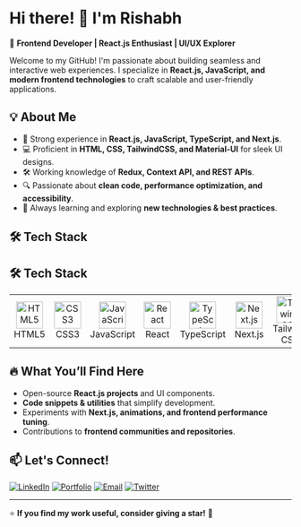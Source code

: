 # Hi there! 👋 I'm Rishabh

<!--![Profile Banner](https://via.placeholder.com/800x200.png?text=Welcome+to+Rishabh's+GitHub+Profile)-->

🚀 **Frontend Developer | React.js Enthusiast | UI/UX Explorer**

Welcome to my GitHub! I'm passionate about building seamless and interactive web experiences. I specialize in **React.js, JavaScript, and modern frontend technologies** to craft scalable and user-friendly applications.

## 💡 About Me
- 🎨 Strong experience in **React.js, JavaScript, TypeScript, and Next.js**.
- 💻 Proficient in **HTML, CSS, TailwindCSS, and Material-UI** for sleek UI designs.
- 🛠️ Working knowledge of **Redux, Context API, and REST APIs**.
- 🔍 Passionate about **clean code, performance optimization, and accessibility**.
- 📖 Always learning and exploring **new technologies & best practices**.

## 🛠️ Tech Stack

## 🛠️ Tech Stack

<table>
  <tr>
    <td align="center" width="96">
      <img src="https://raw.githubusercontent.com/marwin1991/profile-technology-icons/main/icons/html.png" width="48" height="48" alt="HTML5" />
      <br>HTML5
    </td>
    <td align="center" width="96">
      <img src="https://raw.githubusercontent.com/marwin1991/profile-technology-icons/main/icons/css.png" width="48" height="48" alt="CSS3" />
      <br>CSS3
    </td>
    <td align="center" width="96">
      <img src="https://raw.githubusercontent.com/marwin1991/profile-technology-icons/main/icons/javascript.png" width="48" height="48" alt="JavaScript" />
      <br>JavaScript
    </td>
    <td align="center" width="96">
      <img src="https://raw.githubusercontent.com/marwin1991/profile-technology-icons/main/icons/react.png" width="48" height="48" alt="React" />
      <br>React
    </td>
    <td align="center" width="96">
      <img src="https://raw.githubusercontent.com/marwin1991/profile-technology-icons/main/icons/typescript.png" width="48" height="48" alt="TypeScript" />
      <br>TypeScript
    </td>
    <td align="center" width="96">
      <img src="https://raw.githubusercontent.com/marwin1991/profile-technology-icons/main/icons/next_js.png" width="48" height="48" alt="Next.js" />
      <br>Next.js
    </td>
    <td align="center" width="96">
      <img src="https://raw.githubusercontent.com/marwin1991/profile-technology-icons/main/icons/tailwind_css.png" width="48" height="48" alt="Tailwind CSS" />
      <br>Tailwind CSS
    </td>
    <td align="center" width="96">
      <img src="https://raw.githubusercontent.com/marwin1991/profile-technology-icons/main/icons/material_ui.png" width="48" height="48" alt="Material-UI" />
      <br>Material-UI
    </td>
  </tr>
</table>


## 🔥 What You’ll Find Here
- Open-source **React.js projects** and UI components.
- **Code snippets & utilities** that simplify development.
- Experiments with **Next.js, animations, and frontend performance tuning**.
- Contributions to **frontend communities and repositories**.

<!--## 📈 GitHub Stats
![Rishabh's GitHub Stats](https://github-readme-stats.vercel.app/api?username=yourusername&show_icons=true&theme=radical)-->

## 📫 Let's Connect!
[![LinkedIn](https://img.shields.io/badge/-LinkedIn-0077B5?style=flat-square&logo=linkedin&logoColor=white)](https://www.linkedin.com/in/your-profile)
[![Portfolio](https://img.shields.io/badge/-Portfolio-000000?style=flat-square&logo=About.me&logoColor=white)](https://your-portfolio.com)
[![Email](https://img.shields.io/badge/-Email-D14836?style=flat-square&logo=gmail&logoColor=white)](mailto:your.email@example.com)
[![Twitter](https://img.shields.io/badge/-Twitter-1DA1F2?style=flat-square&logo=twitter&logoColor=white)](https://twitter.com/yourhandle)

---

⭐ **If you find my work useful, consider giving a star!** 🌟
